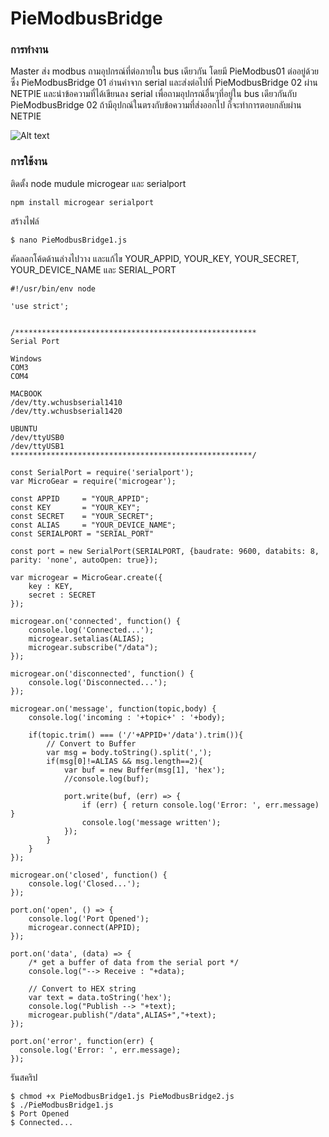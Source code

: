 # PieModbusBridge

### การทำงาน

Master ส่ง modbus ถามอุปกรณ์ที่ต่อภายใน bus เดียวกัน โดยมี PieModbus01 ต่ออยู่ด้วย ซึ่ง PieModbusBridge 01 อ่านค่าจาก serial และส่งต่อไปที่ PieModbusBridge 02 ผ่าน NETPIE และนำข้อความที่ได้เขียนลง serial เพื่อถามอุปกรณ์อื่นๆที่อยู่ใน bus เดียวกันกับ PieModbusBridge 02 ถ้ามีอุปกณ์ในตรงกับข้อความที่ส่งออกไป ก็จะทำการตอบกลับผ่าน NETPIE
 
![Alt text](img/PieModbusBridge.png?raw=true "Title")

### การใช้งาน

ติดตั้ง node mudule microgear และ serialport 

```
npm install microgear serialport
```

สร้างไฟล์

```
$ nano PieModbusBridge1.js
```

คัดลอกโค้ดด้านล่างไปวาง และแก้ไข YOUR_APPID, YOUR_KEY, YOUR_SECRET, YOUR_DEVICE_NAME และ SERIAL_PORT

```
#!/usr/bin/env node

'use strict';


/******************************************************
Serial Port

Windows
COM3
COM4

MACBOOK
/dev/tty.wchusbserial1410
/dev/tty.wchusbserial1420

UBUNTU
/dev/ttyUSB0
/dev/ttyUSB1
******************************************************/

const SerialPort = require('serialport');
var MicroGear = require('microgear');

const APPID     = "YOUR_APPID";
const KEY       = "YOUR_KEY";
const SECRET    = "YOUR_SECRET";
const ALIAS     = "YOUR_DEVICE_NAME";
const SERIALPORT = "SERIAL_PORT"

const port = new SerialPort(SERIALPORT, {baudrate: 9600, databits: 8, parity: 'none', autoOpen: true});

var microgear = MicroGear.create({
    key : KEY,
    secret : SECRET
});

microgear.on('connected', function() {
    console.log('Connected...');
    microgear.setalias(ALIAS);
    microgear.subscribe("/data");
});

microgear.on('disconnected', function() {
    console.log('Disconnected...');
});

microgear.on('message', function(topic,body) {
    console.log('incoming : '+topic+' : '+body);

    if(topic.trim() === ('/'+APPID+'/data').trim()){
        // Convert to Buffer
        var msg = body.toString().split(',');
        if(msg[0]!=ALIAS && msg.length==2){
            var buf = new Buffer(msg[1], 'hex');
            //console.log(buf);

            port.write(buf, (err) => {
                if (err) { return console.log('Error: ', err.message) }
                console.log('message written');
            });
        }
    }
});

microgear.on('closed', function() {
    console.log('Closed...');
});

port.on('open', () => {
    console.log('Port Opened');
    microgear.connect(APPID);
});

port.on('data', (data) => {
    /* get a buffer of data from the serial port */
    console.log("--> Receive : "+data);

    // Convert to HEX string
    var text = data.toString('hex');
    console.log("Publish --> "+text);
    microgear.publish("/data",ALIAS+","+text);
});

port.on('error', function(err) {
  console.log('Error: ', err.message);
});
```

รันสคริป

```
$ chmod +x PieModbusBridge1.js PieModbusBridge2.js
$ ./PieModbusBridge1.js
$ Port Opened
$ Connected...
```
